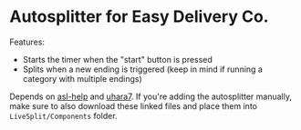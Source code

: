 # Autosplitter for Easy Delivery Co.

Features:
* Starts the timer when the "start" button is pressed
* Splits when a new ending is triggered (keep in mind if running a category with multiple endings)

Depends on [asl-help](https://github.com/just-ero/asl-help/blob/main/lib/asl-help) and [uhara7](https://github.com/ru-mii/uhara/blob/main/bin/uhara7).
If you're adding the autosplitter manually, make sure to also download these linked files and place them into `LiveSplit/Components` folder.
